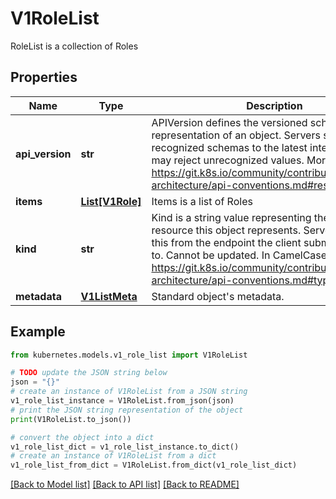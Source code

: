 # V1RoleList

RoleList is a collection of Roles

## Properties

Name | Type | Description | Notes
------------ | ------------- | ------------- | -------------
**api_version** | **str** | APIVersion defines the versioned schema of this representation of an object. Servers should convert recognized schemas to the latest internal value, and may reject unrecognized values. More info: https://git.k8s.io/community/contributors/devel/sig-architecture/api-conventions.md#resources | [optional] 
**items** | [**List[V1Role]**](V1Role.md) | Items is a list of Roles | 
**kind** | **str** | Kind is a string value representing the REST resource this object represents. Servers may infer this from the endpoint the client submits requests to. Cannot be updated. In CamelCase. More info: https://git.k8s.io/community/contributors/devel/sig-architecture/api-conventions.md#types-kinds | [optional] 
**metadata** | [**V1ListMeta**](V1ListMeta.md) | Standard object&#39;s metadata. | [optional] 

## Example

```python
from kubernetes.models.v1_role_list import V1RoleList

# TODO update the JSON string below
json = "{}"
# create an instance of V1RoleList from a JSON string
v1_role_list_instance = V1RoleList.from_json(json)
# print the JSON string representation of the object
print(V1RoleList.to_json())

# convert the object into a dict
v1_role_list_dict = v1_role_list_instance.to_dict()
# create an instance of V1RoleList from a dict
v1_role_list_from_dict = V1RoleList.from_dict(v1_role_list_dict)
```
[[Back to Model list]](../README.md#documentation-for-models) [[Back to API list]](../README.md#documentation-for-api-endpoints) [[Back to README]](../README.md)


